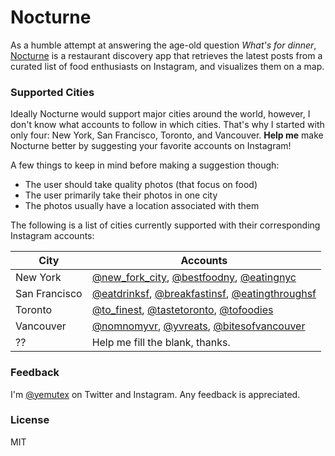 # Nocturne

As a humble attempt at answering the age-old question *What's for dinner*,
[Nocturne](http://nocturne.herokuapp.com) is a restaurant discovery app that
retrieves the latest posts from a curated list of food enthusiasts on
Instagram, and visualizes them on a map.

### Supported Cities

Ideally Nocturne would support major cities around the world, however, I don't
know what accounts to follow in which cities. That's why I started with only
four: New York, San Francisco, Toronto, and Vancouver. **Help me** make Nocturne
better by suggesting your favorite accounts on Instagram!

A few things to keep in mind before making a suggestion though:
* The user should take quality photos (that focus on food)
* The user primarily take their photos in one city
* The photos usually have a location associated with them

The following is a list of cities currently supported with their corresponding Instagram accounts:

| City | Accounts
| ---- | --------
| New York | [@new_fork_city](http://instagram.com/new_fork_city/), [@bestfoodny](http://instagram.com/bestfoodny/), [@eatingnyc](http://instagram.com/eatingnyc/)
| San Francisco | [@eatdrinksf](http://instagram.com/eatdrinksf/), [@breakfastinsf](http://instagram.com/breakfastinsf/), [@eatingthroughsf](http://instagram.com/eatingthroughsf/)
| Toronto | [@to_finest](http://instagram.com/to_finest/), [@tastetoronto](http://instagram.com/tastetoronto/), [@tofoodies](http://instagram.com/tofoodies/)
| Vancouver | [@nomnomyvr](http://instagram.com/nomnomyvr/), [@yvreats](http://instagram.com/yvreats/), [@bitesofvancouver](http://instagram.com/bitesofvancouver/)
| ?? | Help me fill the blank, thanks.


### Feedback

I'm [@yemutex](https://twitter.com/yemutex) on Twitter and Instagram. Any feedback is appreciated.

### License

MIT
